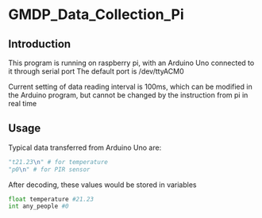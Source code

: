 # GMDP_Data_Collection_Pi

## Introduction
This program is running on raspberry pi, with an Arduino Uno connected to it through serial port
The default port is /dev/ttyACM0

Current setting of data reading interval is 100ms, which can be modified in the Arduino program, but cannot be changed by the instruction from pi in real time

## Usage
Typical data transferred from Arduino Uno are:

```python
"t21.23\n" # for temperature
"p0\n" # for PIR sensor
```

After decoding, these values would be stored in variables 

```python
float temperature #21.23
int any_people #0
```

